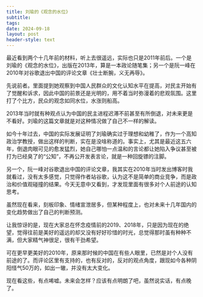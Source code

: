 ```yaml
---
title: 刘瑜的《观念的水位》
subtitle: 
tags: 
date: 2024-09-18
layout: post
header-style: text
---
```


最近看到两个十几年前的材料，听上去很遥远，实际也只是2011年前后。一个是刘瑜的《观念的水位》，出版在2013年，算是一本政论随笔集；另一个是阮一峰在2010年对谷歌退出中国的评论文章《壮士断腕，义无再辱》。

先说前者。里面提到她观察到中国人民群众的文化认知水平在提高，对民主开始有了觉醒和诉求，因此中国的前景还是光明的，用不着当时弥漫着的悲观氛围。这里打了个比方，民众的观念如同水位，水涨则船高。

2013年当时就有种观点认为中国的民主进程迟滞不前甚至有所倒退，对未来更是不看好。刘瑜的这篇文章就是对这种情况做了自己不一样的解读。

如今十年过去，中国的实际发展证明了刘瑜确实过于理想和幼稚了，作为一个高知政治学教授，做出这样的判断，实在是没啥称道的。事实上，尤其是最近这五六年，倒退肉眼可见的愈发猛烈，她自己哪怕一点温和的言论都让她陷入争议甚至被打为已经臭了的“公知”，不再公开发表言论，就是一种回旋镖的注脚。

另一个，阮一峰对谷歌退出中国的评论文章，我其实在2010年当时发出博客时我就看过，没有太多感觉，只觉得作者站谷歌，认为这不是简单的商业竞争，而是政治和价值观碰撞的结果。今天无意中又看到，才发现里面有很多对个人前途的认知思考。

虽然现在看来，刻板印象、情绪宣泄居多，但某种程度上，也对未来十几年国内的变化趋势做出了自己的判断预测。

让我惊讶的是，现在大家总在怀念疫情前的2019、2018年，只是因为现在的绝望，觉得往前是美好的遥远的却又没有好好珍惜的时光，总觉得那时虽有种种不满，但大家精气神很足，很有干劲希望。

可在更早更美好的2010年，原来那时候的中国在有些人眼里，已然是对个人没有前途的了。而评论区里有支持的，也有反对的，反对的观点角度，跟现如今各种阴阳怪气50万的，如出一辙，并没有太大变化。

现在看这些，有点唏嘘。未来会怎样？应该有点明朗了吧，虽然说实话，有点晚了。